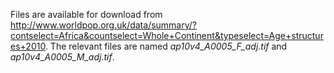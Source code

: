 Files are available for download from http://www.worldpop.org.uk/data/summary/?contselect=Africa&countselect=Whole+Continent&typeselect=Age+structures+2010. The relevant files are named *ap10v4_A0005_F_adj.tif* and *ap10v4_A0005_M_adj.tif*.
